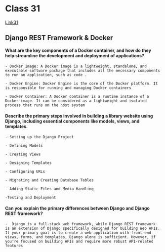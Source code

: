 # Class 31

[Link31](./Class31.md)

## Django REST Framework & Docker

#### What are the key components of a Docker container, and how do they help streamline the development and deployment of applications?
    - Docker Image: A Docker image is a lightweight, standalone, and executable software package that includes all the necessary components to run an application, such as code .

    - Docker Engine: Docker Engine is the core of the Docker platform. It is responsible for running and managing Docker containers

    - Docker Container: A Docker container is a runtime instance of a Docker image. It can be considered as a lightweight and isolated process that runs on the host system


#### Describe the primary steps involved in building a library website using Django, including essential components like models, views, and templates.

    - Setting up the Django Project

    - Defining Models

    - Creating Views

    - Designing Templates

    - Configuring URLs

    - Migrating and Creating Database Tables

    - Adding Static Files and Media Handling

    -Testing and Deployment


####  Can you explain the primary differences between Django and Django REST framework?

    -  Django is a full-stack web framework, while Django REST framework is an extension of Django specifically designed for building Web APIs. If your primary goal is to create a web application with front-end views, forms, and templates, Django alone is sufficient. However, if you're focused on building APIs and require more robust API-related features